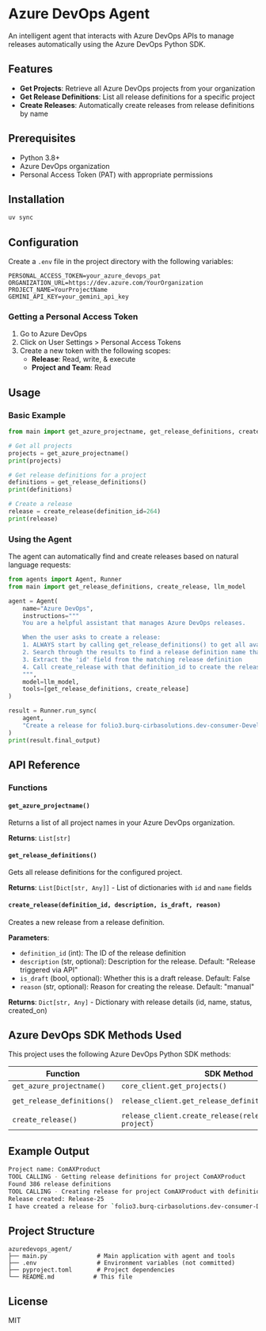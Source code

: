 # Azure DevOps Agent

An intelligent agent that interacts with Azure DevOps APIs to manage releases automatically using the Azure DevOps Python SDK.

## Features

- **Get Projects**: Retrieve all Azure DevOps projects from your organization
- **Get Release Definitions**: List all release definitions for a specific project
- **Create Releases**: Automatically create releases from release definitions by name

## Prerequisites

- Python 3.8+
- Azure DevOps organization
- Personal Access Token (PAT) with appropriate permissions

## Installation

```bash
uv sync
```

## Configuration

Create a `.env` file in the project directory with the following variables:

```env
PERSONAL_ACCESS_TOKEN=your_azure_devops_pat
ORGANIZATION_URL=https://dev.azure.com/YourOrganization
PROJECT_NAME=YourProjectName
GEMINI_API_KEY=your_gemini_api_key
```

### Getting a Personal Access Token

1. Go to Azure DevOps
2. Click on User Settings > Personal Access Tokens
3. Create a new token with the following scopes:
   - **Release**: Read, write, & execute
   - **Project and Team**: Read

## Usage

### Basic Example

```python
from main import get_azure_projectname, get_release_definitions, create_release

# Get all projects
projects = get_azure_projectname()
print(projects)

# Get release definitions for a project
definitions = get_release_definitions()
print(definitions)

# Create a release
release = create_release(definition_id=264)
print(release)
```

### Using the Agent

The agent can automatically find and create releases based on natural language requests:

```python
from agents import Agent, Runner
from main import get_release_definitions, create_release, llm_model

agent = Agent(
    name="Azure DevOps",
    instructions="""
    You are a helpful assistant that manages Azure DevOps releases.

    When the user asks to create a release:
    1. ALWAYS start by calling get_release_definitions() to get all available release definitions
    2. Search through the results to find a release definition name that matches what the user requested
    3. Extract the 'id' field from the matching release definition
    4. Call create_release with that definition_id to create the release
    """,
    model=llm_model,
    tools=[get_release_definitions, create_release]
)

result = Runner.run_sync(
    agent,
    "Create a release for folio3.burq-cirbasolutions.dev-consumer-Development"
)
print(result.final_output)
```

## API Reference

### Functions

#### `get_azure_projectname()`
Returns a list of all project names in your Azure DevOps organization.

**Returns**: `List[str]`

#### `get_release_definitions()`
Gets all release definitions for the configured project.

**Returns**: `List[Dict[str, Any]]` - List of dictionaries with `id` and `name` fields

#### `create_release(definition_id, description, is_draft, reason)`
Creates a new release from a release definition.

**Parameters**:
- `definition_id` (int): The ID of the release definition
- `description` (str, optional): Description for the release. Default: "Release triggered via API"
- `is_draft` (bool, optional): Whether this is a draft release. Default: False
- `reason` (str, optional): Reason for creating the release. Default: "manual"

**Returns**: `Dict[str, Any]` - Dictionary with release details (id, name, status, created_on)

## Azure DevOps SDK Methods Used

This project uses the following Azure DevOps Python SDK methods:

| Function | SDK Method | REST API Endpoint |
|----------|------------|-------------------|
| `get_azure_projectname()` | `core_client.get_projects()` | `GET https://dev.azure.com/{organization}/_apis/core/projects` |
| `get_release_definitions()` | `release_client.get_release_definitions(project)` | `GET https://vsrm.dev.azure.com/{organization}/{project}/_apis/release/definitions` |
| `create_release()` | `release_client.create_release(release_start_metadata, project)` | `POST https://vsrm.dev.azure.com/{organization}/{project}/_apis/release/releases` |

## Example Output

```bash
Project name: ComAXProduct
TOOL CALLING - Getting release definitions for project ComAXProduct
Found 386 release definitions
TOOL CALLING - Creating release for project ComAXProduct with definition id 264
Release created: Release-25
I have created a release for `folio3.burq-cirbasolutions.dev-consumer-Development` with the name `Release-25`.
```

## Project Structure

```
azuredevops_agent/
├── main.py              # Main application with agent and tools
├── .env                 # Environment variables (not committed)
├── pyproject.toml       # Project dependencies
└── README.md           # This file
```

## License

MIT
